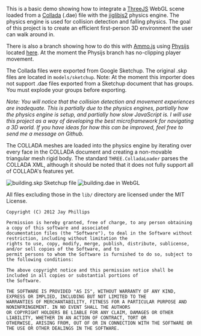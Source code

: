 This is a basic demo showing how to integrate a [ThreeJS](https://github.com/mrdoob/three.js/) WebGL scene loaded from a [Collada](http://en.wikipedia.org/wiki/COLLADA) (.dae) file with the [jiglibjs2](https://github.com/bartdeboer/JigLibJS2) physics engine. The physics engine is used for collision detection and falling physics. The goal of this project is to create an efficient first-person 3D environment the user can walk around in.

There is also a branch showing how to do this with [Ammo.js](https://github.com/kripken/ammo.js/) using [Physijs](https://github.com/chandlerprall/Physijs) located [here](https://github.com/jicksta/threejs-collada-physics/tree/physijs). At the moment the Physijs branch has no-clipping player movement.

The Collada files were exported from Google Sketchup. The original .skp files are located in `models/sketchup`. Note: At
the moment this importer does not support .dae files exported from a Sketchup document that has groups. You must explode
your groups before exporting.

*Note: You will notice that the collision detection and movement experiences are inadequate. This is partially due to the physics engines, partially how the physics engine is setup, and partially how slow JavaScript is. I will use this project as a way of developing the best microframework for navigating a 3D world. If you have ideas for how this can be improved, feel free to send me a message on Github.*

The COLLADA meshes are loaded into the physics engine by iterating over every face in the COLLADA document and creating a non-movable triangular mesh rigid body. The standard `THREE.ColladaLoader` parses the COLLADA XML, although it should be noted that it does not fully support all of COLLADA's features yet.

![building.skp Sketchup file](https://img.skitch.com/20120330-84191a9e41kdqkjufymwupb8xs.png)
![building.dae in WebGL](https://img.skitch.com/20120330-dr71et6cedhpb11e9akbrdhify.png)

All files excluding those in the `lib/` directory are licensed under the MIT License.

    Copyright (C) 2012 Jay Phillips

    Permission is hereby granted, free of charge, to any person obtaining a copy of this software and associated
    documentation files (the "Software"), to deal in the Software without restriction, including without limitation the
    rights to use, copy, modify, merge, publish, distribute, sublicense, and/or sell copies of the Software, and to
    permit persons to whom the Software is furnished to do so, subject to the following conditions:

    The above copyright notice and this permission notice shall be included in all copies or substantial portions of
    the Software.

    THE SOFTWARE IS PROVIDED "AS IS", WITHOUT WARRANTY OF ANY KIND, EXPRESS OR IMPLIED, INCLUDING BUT NOT LIMITED TO THE
    WARRANTIES OF MERCHANTABILITY, FITNESS FOR A PARTICULAR PURPOSE AND NONINFRINGEMENT. IN NO EVENT SHALL THE AUTHORS
    OR COPYRIGHT HOLDERS BE LIABLE FOR ANY CLAIM, DAMAGES OR OTHER LIABILITY, WHETHER IN AN ACTION OF CONTRACT, TORT OR
    OTHERWISE, ARISING FROM, OUT OF OR IN CONNECTION WITH THE SOFTWARE OR THE USE OR OTHER DEALINGS IN THE SOFTWARE.
